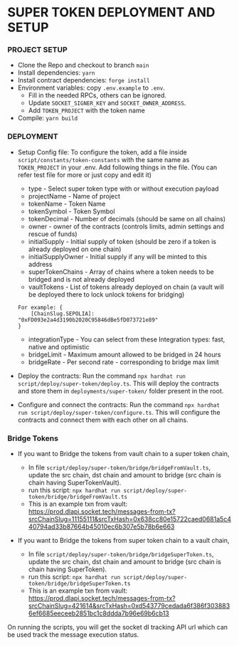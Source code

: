 # SUPER TOKEN DEPLOYMENT AND SETUP

### PROJECT SETUP

- Clone the Repo and checkout to branch `main`
- Install dependencies: `yarn`
- Install contract dependencies: `forge install`
- Environment variables: copy `.env.example` to `.env`.
  - Fill in the needed RPCs, others can be ignored.
  - Update `SOCKET_SIGNER_KEY` and `SOCKET_OWNER_ADDRESS`.
  - Add `TOKEN_PROJECT` with the token name
- Compile: `yarn build`

### DEPLOYMENT

- Setup Config file: To configure the token, add a file inside `script/constants/token-constants` with the same name as `TOKEN_PROJECT` in your .env.
  Add following things in the file. (You can refer test file for more or just copy and edit it)

  - type - Select super token type with or without execution payload
  - projectName - Name of project
  - tokenName - Token Name
  - tokenSymbol - Token Symbol
  - tokenDecimal - Number of decimals (should be same on all chains)
  - owner - owner of the contracts (controls limits, admin settings and rescue of funds)
  - initialSupply - Initial supply of token (should be zero if a token is already deployed on one chain)
  - initialSupplyOwner - Initial supply if any will be minted to this address
  - superTokenChains - Array of chains where a token needs to be bridged and is not already deployed
  - vaultTokens - List of tokens already deployed on chain (a vault will be deployed there to lock unlock tokens for bridging)

  ```
  For example: {
      [ChainSlug.SEPOLIA]: "0xFD093e2a4d3190b2020C95846dBe5fD073721e89"
  }
  ```

  - integrationType - You can select from these Integration types: fast, native and optimistic
  - bridgeLimit - Maximum amount allowed to be bridged in 24 hours
  - bridgeRate - Per second rate - corresponding to bridge max limit

- Deploy the contracts: Run the command `npx hardhat run script/deploy/super-token/deploy.ts`. This will deploy the contracts and store them in `deployments/super-token/` folder present in the root.
- Configure and connect the contracts: Run the command `npx hardhat run script/deploy/super-token/configure.ts`. This will configure the contracts and connect them with each other on all chains.

### Bridge Tokens

- If you want to Bridge the tokens from vault chain to a super token chain,

  - In file `script/deploy/super-token/bridge/bridgeFromVault.ts`, update the src chain, dst chain and amount to bridge (src chain is chain having SuperTokenVault).
  - run this script: `npx hardhat run script/deploy/super-token/bridge/bridgeFromVault.ts`
  - This is an example txn from vault: https://prod.dlapi.socket.tech/messages-from-tx?srcChainSlug=11155111&srcTxHash=0x638cc80e15722caed0681a5c440794ad33b87664b45010ec6b307e5b78b6e663

- If you want to Bridge the tokens from super token chain to a vault chain,
  - In file `script/deploy/super-token/bridge/bridgeSuperToken.ts`, update the src chain, dst chain and amount to bridge (src chain is chain having SuperToken).
  - run this script: `npx hardhat run script/deploy/super-token/bridge/bridgeSuperToken.ts`
  - This is an example txn from vault: https://prod.dlapi.socket.tech/messages-from-tx?srcChainSlug=421614&srcTxHash=0xd543779cedada6f386f3038836ef6685eeceeb2851bc1c8ddda7b96e69b6cb13

On running the scripts, you will get the socket dl tracking API url which can be used track the message execution status.

